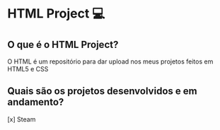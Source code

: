 # HTML Project 💻
 
## O que é o HTML Project?
O HTML é um repositório para dar upload nos meus projetos feitos em HTML5 e CSS

## Quais são os projetos desenvolvidos e em andamento?
[x] Steam